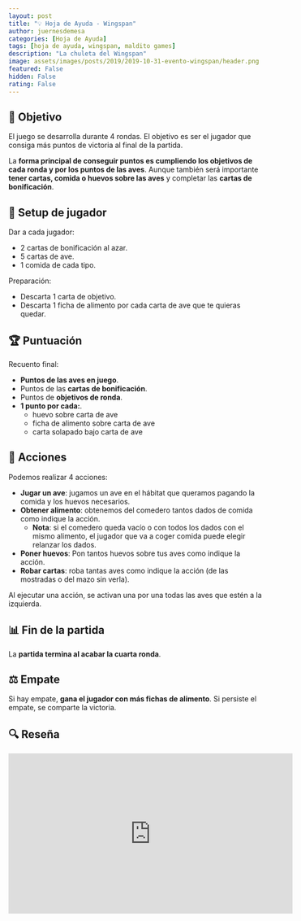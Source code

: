 ```yaml
---
layout: post
title: "💡 Hoja de Ayuda - Wingspan"
author: juernesdemesa
categories: [Hoja de Ayuda]
tags: [hoja de ayuda, wingspan, maldito games]
description: "La chuleta del Wingspan"
image: assets/images/posts/2019/2019-10-31-evento-wingspan/header.png
featured: False
hidden: False
rating: False
---
```


## 🎯 Objetivo

El juego se desarrolla durante 4 rondas. El objetivo es ser el jugador que consiga más puntos de victoria al final de la partida.

La **forma principal de conseguir puntos es cumpliendo los objetivos de cada ronda y por los puntos de las aves**. Aunque también será importante **tener cartas, comida o huevos sobre las aves** y completar las **cartas de bonificación**.

## 👤 Setup de jugador

Dar a cada jugador:

- 2 cartas de bonificación al azar.
- 5 cartas de ave.
- 1 comida de cada tipo.

Preparación:

- Descarta 1 carta de objetivo.
- Descarta 1 ficha de alimento por cada carta de ave que te quieras quedar.

## 🏆 Puntuación

Recuento final:

- **Puntos de las aves en juego**.
- Puntos de las **cartas de bonificación**.
- Puntos de **objetivos de ronda**.
- **1 punto por cada:**.
  - huevo sobre carta de ave
  - ficha de alimento sobre carta de ave
  - carta solapado bajo carta de ave

## 🎲 Acciones

Podemos realizar 4 acciones:

- **Jugar un ave**: jugamos un ave en el hábitat que queramos pagando la comida y los huevos necesarios.
- **Obtener alimento**: obtenemos del comedero tantos dados de comida como indique la acción.
  - **Nota**: si el comedero queda vacío o con todos los dados con el mismo alimento, el jugador que va a coger comida puede elegir relanzar los dados.
- **Poner huevos**: Pon tantos huevos sobre tus aves como indique la acción.
- **Robar cartas**: roba tantas aves como indique la acción (de las mostradas o del mazo sin verla).

Al ejecutar una acción, se activan una por una todas las aves que estén a la izquierda.

## 📊 Fin de la partida

La **partida termina al acabar la cuarta ronda**.

## ⚖️ Empate

Si hay empate, **gana el jugador con más fichas de alimento**. Si persiste el empate, se comparte la victoria.

## 🔍 Reseña

<iframe width="560" height="315" src="https://www.youtube.com/embed/tHLcJdYUWBM" frameborder="0" allow="accelerometer; autoplay; encrypted-media; gyroscope; picture-in-picture" allowfullscreen></iframe>

